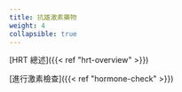 ```yaml
---
title: 抗雄激素藥物
weight: 4
collapsible: true
---
```


[HRT 總述]({{< ref "hrt-overview" >}})

[進行激素檢查]({{< ref "hormone-check" >}})
